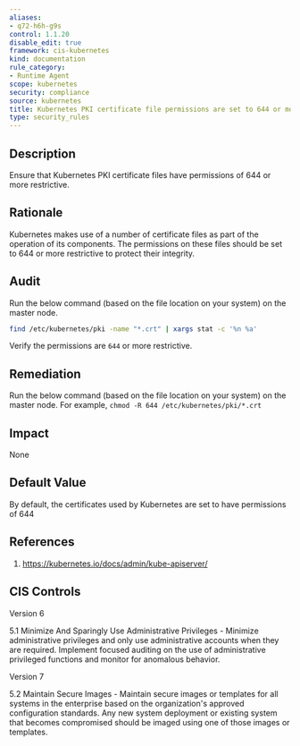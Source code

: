 ```yaml
---
aliases:
- q72-h6h-g9s
control: 1.1.20
disable_edit: true
framework: cis-kubernetes
kind: documentation
rule_category:
- Runtime Agent
scope: kubernetes
security: compliance
source: kubernetes
title: Kubernetes PKI certificate file permissions are set to 644 or more restrictive
type: security_rules
---
```


## Description

Ensure that Kubernetes PKI certificate files have permissions of 644 or more restrictive.

## Rationale

Kubernetes makes use of a number of certificate files as part of the operation of its components. The permissions on these files should be set to 644 or more restrictive to protect their integrity.

## Audit

Run the below command (based on the file location on your system) on the master node.

```bash
find /etc/kubernetes/pki -name "*.crt" | xargs stat -c '%n %a'
```

Verify the permissions are `644` or more restrictive.

## Remediation

Run the below command (based on the file location on your system) on the master node. For example, `chmod -R 644 /etc/kubernetes/pki/*.crt`

## Impact

None

## Default Value

By default, the certificates used by Kubernetes are set to have permissions of 644

## References

1. https://kubernetes.io/docs/admin/kube-apiserver/

## CIS Controls

Version 6

5.1 Minimize And Sparingly Use Administrative Privileges - Minimize administrative privileges and only use administrative accounts when they are required. Implement focused auditing on the use of administrative privileged functions and monitor for anomalous behavior.

Version 7

5.2 Maintain Secure Images - Maintain secure images or templates for all systems in the enterprise based on the organization's approved configuration standards. Any new system deployment or existing system that becomes compromised should be imaged using one of those images or templates.
